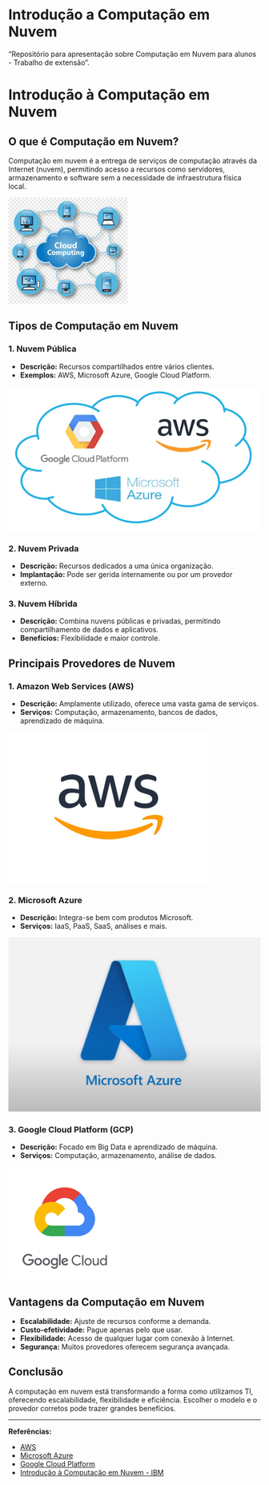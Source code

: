 # Introdução a Computação em Nuvem
 “Repositório para apresentação sobre Computação em Nuvem para alunos - Trabalho de extensão”.
# Introdução à Computação em Nuvem

## O que é Computação em Nuvem?

Computação em nuvem é a entrega de serviços de computação através da Internet (nuvem), permitindo acesso a recursos como servidores, armazenamento e software sem a necessidade de infraestrutura física local.

![Arquitetura de Nuvem](./arquitetura_nuvem.png)

## Tipos de Computação em Nuvem

### 1. Nuvem Pública

- **Descrição:** Recursos compartilhados entre vários clientes.
- **Exemplos:** AWS, Microsoft Azure, Google Cloud Platform.

![Logos dos Provedores](./aws-azure-google-cloud.png)

### 2. Nuvem Privada

- **Descrição:** Recursos dedicados a uma única organização.
- **Implantação:** Pode ser gerida internamente ou por um provedor externo.

### 3. Nuvem Híbrida

- **Descrição:** Combina nuvens públicas e privadas, permitindo compartilhamento de dados e aplicativos.
- **Benefícios:** Flexibilidade e maior controle.

## Principais Provedores de Nuvem

### 1. Amazon Web Services (AWS)

- **Descrição:** Amplamente utilizado, oferece uma vasta gama de serviços.
- **Serviços:** Computação, armazenamento, bancos de dados, aprendizado de máquina.

![Logo AWS](./aws_ogo.jpg)

### 2. Microsoft Azure

- **Descrição:** Integra-se bem com produtos Microsoft.
- **Serviços:** IaaS, PaaS, SaaS, análises e mais.

![Logo Azure](./azure_logo.png)

### 3. Google Cloud Platform (GCP)

- **Descrição:** Focado em Big Data e aprendizado de máquina.
- **Serviços:** Computação, armazenamento, análise de dados.

![Logo GCP](./gcp_logo.png)

## Vantagens da Computação em Nuvem

- **Escalabilidade:** Ajuste de recursos conforme a demanda.
- **Custo-efetividade:** Pague apenas pelo que usar.
- **Flexibilidade:** Acesso de qualquer lugar com conexão à Internet.
- **Segurança:** Muitos provedores oferecem segurança avançada.

## Conclusão

A computação em nuvem está transformando a forma como utilizamos TI, oferecendo escalabilidade, flexibilidade e eficiência. Escolher o modelo e o provedor corretos pode trazer grandes benefícios.

---

**Referências:**

- [AWS](https://aws.amazon.com)
- [Microsoft Azure](https://azure.microsoft.com)
- [Google Cloud Platform](https://cloud.google.com)
- [Introdução à Computação em Nuvem - IBM](https://www.ibm.com/cloud/learn/cloud-computing)
